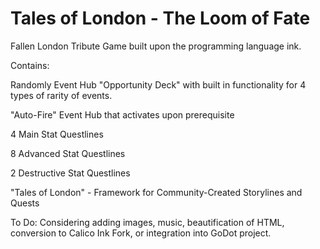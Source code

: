 # Tales of London - The Loom of Fate
Fallen London Tribute Game built upon the programming language ink.

Contains:

Randomly Event Hub "Opportunity Deck" with built in functionality for 4 types of rarity of events.

"Auto-Fire" Event Hub that activates upon prerequisite

4 Main Stat Questlines

8 Advanced Stat Questlines

2 Destructive Stat Questlines

"Tales of London" - Framework for Community-Created Storylines and Quests


To Do:
Considering adding images, music, beautification of HTML, conversion to Calico Ink Fork, or integration into GoDot project.
